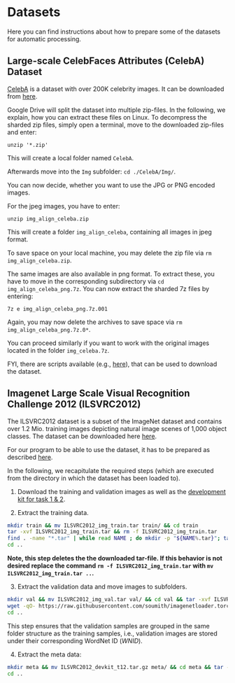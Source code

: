 # Datasets

Here you can find instructions about how to prepare some of the datasets for automatic processing.

## Large-scale CelebFaces Attributes (CelebA) Dataset

[CelebA](http://mmlab.ie.cuhk.edu.hk/projects/CelebA.html) is a dataset with over 200K celebrity images. It can be downloaded from [here](https://drive.google.com/open?id=0B7EVK8r0v71pWEZsZE9oNnFzTm8).

Google Drive will split the dataset into multiple zip-files. In the following, we explain, how you can extract these files on Linux. To decompress the sharded zip files, simply open a terminal, move to the downloaded zip-files and enter:

```
unzip '*.zip'
```

This will create a local folder named `CelebA`.

Afterwards move into the `Img` subfolder: `cd ./CelebA/Img/`.

You can now decide, whether you want to use the JPG or PNG encoded images.

For the jpeg images, you have to enter:

```
unzip img_align_celeba.zip
```

This will create a folder `img_align_celeba`, containing all images in jpeg format.

To save space on your local machine, you may delete the zip file via `rm img_align_celeba.zip`.

The same images are also available in png format. To extract these, you have to move in the corresponding subdirectory via `cd img_align_celeba_png.7z`. You can now extract the sharded 7z files by entering:

```
7z e img_align_celeba_png.7z.001
```

Again, you may now delete the archives to save space via `rm img_align_celeba_png.7z.0*`.

You can proceed similarly if you want to work with the original images located in the folder `img_celeba.7z`.

FYI, there are scripts available (e.g., [here](https://github.com/carpedm20/DCGAN-tensorflow/blob/master/download.py)), that can be used to download the dataset.

## Imagenet Large Scale Visual Recognition Challenge 2012 (ILSVRC2012)

The ILSVRC2012 dataset is a subset of the ImageNet dataset and contains over 1.2 Mio. training images depicting natural image scenes of 1,000 object classes. The dataset can be downloaded here [here](http://www.image-net.org/challenges/LSVRC/2012/nonpub-downloads).

For our program to be able to use the dataset, it has to be prepared as described [here](https://github.com/facebook/fb.resnet.torch/blob/master/INSTALL.md#download-the-imagenet-dataset).

In the following, we recapitulate the required steps (which are executed from the directory in which the dataset has been loaded to).

1. Download the training and validation images as well as the [development kit for task 1 & 2](http://www.image-net.org/challenges/LSVRC/2012/nnoupb/ILSVRC2012_devkit_t12.tar.gz).

2. Extract the training data.
  ```bash
  mkdir train && mv ILSVRC2012_img_train.tar train/ && cd train
  tar -xvf ILSVRC2012_img_train.tar && rm -f ILSVRC2012_img_train.tar
  find . -name "*.tar" | while read NAME ; do mkdir -p "${NAME%.tar}"; tar -xvf "${NAME}" -C "${NAME%.tar}"; rm -f "${NAME}"; done
  cd ..
  ```
  **Note, this step deletes the the downloaded tar-file. If this behavior is not desired replace the command `rm -f ILSVRC2012_img_train.tar` with `mv ILSVRC2012_img_train.tar ..`.**

3. Extract the validation data and move images to subfolders.
  ```bash
  mkdir val && mv ILSVRC2012_img_val.tar val/ && cd val && tar -xvf ILSVRC2012_img_val.tar
  wget -qO- https://raw.githubusercontent.com/soumith/imagenetloader.torch/master/valprep.sh | bash
  cd ..
  ```
  This step ensures that the validation samples are grouped in the same folder structure as the training samples, i.e., validation images are stored under their corresponding WordNet ID (*WNID*).

4. Extract the meta data:
  ```bash
  mkdir meta && mv ILSVRC2012_devkit_t12.tar.gz meta/ && cd meta && tar -xvzf ILSVRC2012_devkit_t12.tar.gz --strip 1
  cd ..
  ```
